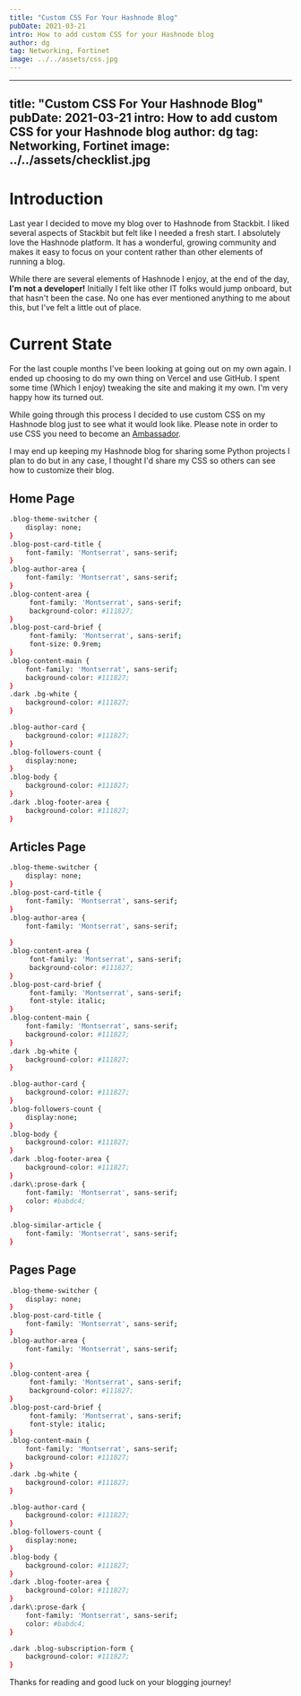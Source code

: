 ```yaml
---
title: "Custom CSS For Your Hashnode Blog"
pubDate: 2021-03-21
intro: How to add custom CSS for your Hashnode blog
author: dg
tag: Networking, Fortinet
image: ../../assets/css.jpg
---
```


---
title: "Custom CSS For Your Hashnode Blog"
pubDate: 2021-03-21
intro: How to add custom CSS for your Hashnode blog
author: dg
tag: Networking, Fortinet
image: ../../assets/checklist.jpg
---

# Introduction

Last year I decided to move my blog over to Hashnode from Stackbit. I liked several aspects of Stackbit but felt like I needed a fresh start. I absolutely love the Hashnode platform. It has a wonderful, growing community and makes it easy to focus on your content rather than other elements of running a blog.

While there are several elements of Hashnode I enjoy, at the end of the day, **I'm not a developer!** Initially I felt like other IT folks would jump onboard, but that hasn't been the case. No one has ever mentioned anything to me about this, but I've felt a little out of place.

# Current State

For the last couple months I've been looking at going out on my own again. I ended up choosing to do my own thing on Vercel and use GitHub. I spent some time (Which I enjoy) tweaking the site and making it my own. I'm very happy how its turned out.

While going through this process I decided to use custom CSS on my Hashnode blog just to see what it would look like. Please note in order to use CSS you need to become an [Ambassador](https://hashnode.com/ambassador).

I may end up keeping my Hashnode blog for sharing some Python projects I plan to do but in any case, I thought I'd share my CSS so others can see how to customize their blog.

## Home Page

```bash
.blog-theme-switcher {
    display: none;
}
.blog-post-card-title {
    font-family: 'Montserrat', sans-serif;
}
.blog-author-area {
    font-family: 'Montserrat', sans-serif;
}
.blog-content-area {
     font-family: 'Montserrat', sans-serif;
     background-color: #111827;
}
.blog-post-card-brief {
     font-family: 'Montserrat', sans-serif;
     font-size: 0.9rem;
}
.blog-content-main {
    font-family: 'Montserrat', sans-serif;
    background-color: #111827;
}
.dark .bg-white {
    background-color: #111827;
}

.blog-author-card {
    background-color: #111827;
}
.blog-followers-count {
    display:none;
}
.blog-body {
    background-color: #111827;
}
.dark .blog-footer-area {
    background-color: #111827;
}
```

## Articles Page

```bash
.blog-theme-switcher {
    display: none;
}
.blog-post-card-title {
    font-family: 'Montserrat', sans-serif;
}
.blog-author-area {
    font-family: 'Montserrat', sans-serif;
    
}
.blog-content-area {
     font-family: 'Montserrat', sans-serif;
     background-color: #111827;
}
.blog-post-card-brief {
     font-family: 'Montserrat', sans-serif;
     font-style: italic;
}
.blog-content-main {
    font-family: 'Montserrat', sans-serif;
    background-color: #111827;
}
.dark .bg-white {
    background-color: #111827;
}

.blog-author-card {
    background-color: #111827;
}
.blog-followers-count {
    display:none;
}
.blog-body {
    background-color: #111827;
}
.dark .blog-footer-area {
    background-color: #111827;
}
.dark\:prose-dark {
    font-family: 'Montserrat', sans-serif;
    color: #babdc4;
}

.blog-similar-article {
    font-family: 'Montserrat', sans-serif;
}
```

## Pages Page

```bash
.blog-theme-switcher {
    display: none;
}
.blog-post-card-title {
    font-family: 'Montserrat', sans-serif;
}
.blog-author-area {
    font-family: 'Montserrat', sans-serif;
    
}
.blog-content-area {
     font-family: 'Montserrat', sans-serif;
     background-color: #111827;
}
.blog-post-card-brief {
     font-family: 'Montserrat', sans-serif;
     font-style: italic;
}
.blog-content-main {
    font-family: 'Montserrat', sans-serif;
    background-color: #111827;
}
.dark .bg-white {
    background-color: #111827;
}

.blog-author-card {
    background-color: #111827;
}
.blog-followers-count {
    display:none;
}
.blog-body {
    background-color: #111827;
}
.dark .blog-footer-area {
    background-color: #111827;
}
.dark\:prose-dark {
    font-family: 'Montserrat', sans-serif;
    color: #babdc4;
}

.dark .blog-subscription-form {
    background-color: #111827;
}
```

Thanks for reading and good luck on your blogging journey!